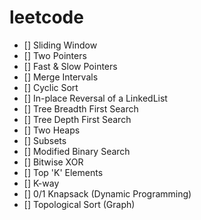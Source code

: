 # leetcode

- []  Sliding Window
- []  Two Pointers
- []  Fast & Slow Pointers
- []  Merge Intervals
- []  Cyclic Sort
- []  In-place Reversal of a LinkedList
- []  Tree Breadth First Search
- []  Tree Depth First Search
- []  Two Heaps
- []  Subsets
- []  Modified Binary Search
- []  Bitwise XOR
- []  Top 'K' Elements
- []  K-way
- []  0/1 Knapsack (Dynamic Programming)
- []  Topological Sort (Graph)
